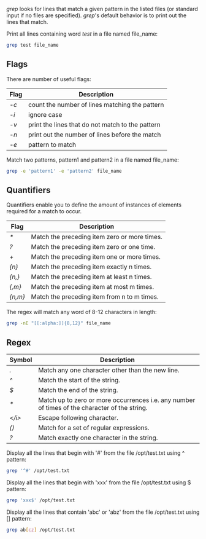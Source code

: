 <i>grep</i> looks for lines that match a given pattern in the listed files (or standard input if no files are specified). <i>grep</i>'s default behavior is to print out the lines that match.

Print all lines containing word <i>test</i> in a file named file_name:

```bash
grep test file_name
```

<h2>Flags</h2>
There are number of useful flags:

| Flag | Description |
| --- | --- |
| <i>-c</i> | count the number of lines matching the pattern |
| <i>-i</i> | ignore case |
| <i>-v</i> | print the lines that do not match to the pattern |
| <i>-n</i> | print out the number of lines before the match |
| <i>-e</i> | pattern to match |

Match two patterns, pattern1 and pattern2 in a file named file_name:

```bash
grep -e 'pattern1' -e 'pattern2' file_name
```

<h2>Quantifiers</h2>

Quantifiers enable you to define the amount of instances of elements required for a match to occur.

| Flag | Description |
| --- | --- |
| <i>*</i> | Match the preceding item zero or more times. |
| <i>?</i> | Match the preceding item zero or one time. |
| <i>+</i> | Match the preceding item one or more times. |
| <i>{n}</i> | Match the preceding item exactly n times. |
| <i>{n,}</i> | Match the preceding item at least n times. |
| <i>{,m}</i> | Match the preceding item at most m times. |
| <i>{n,m}</i> | Match the preceding item from n to m times. |

The regex will match any word of 8-12 characters in length:

```bash
grep -nE "[[:alpha:]]{8,12}" file_name
```

<h2>Regex</h2>

| Symbol | Description |
| --- | --- |
| <i>.</i> | Match any one character other than the new line. |
| <i>^</i> | Match the start of the string. |
| <i>$</i> | Match the end of the string. |
| <i>*</i> | Match up to zero or more occurrences i.e. any number of times of the character of the string. |
| <i>\</i> | Escape following character. |
| <i>()</i> | Match for a set of regular expressions. |
| <i>?</i> | Match exactly one character in the string. |

Display all the lines that begin with '#' from the file /opt/test.txt using ^ pattern:

```bash
grep '^#' /opt/test.txt
```

Display all the lines that begin with 'xxx' from the file /opt/test.txt using $ pattern:

```bash
grep 'xxx$' /opt/test.txt
```

Display all the lines that contain 'abc' or 'abz' from the file /opt/test.txt using \[\] pattern:

```bash
grep ab[cz] /opt/test.txt
```
